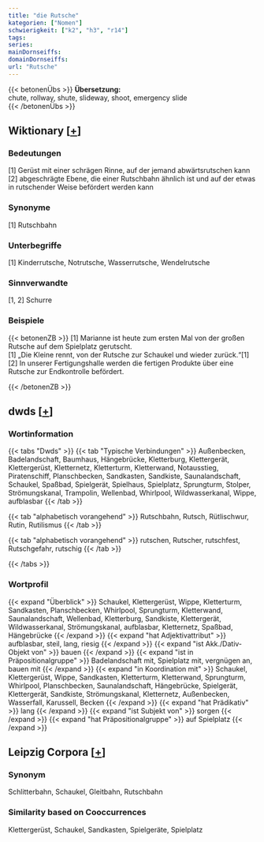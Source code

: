 ```yaml
---
title: "die Rutsche"
kategorien: ["Nomen"]
schwierigkeit: ["k2", "h3", "r14"]
tags:
series:
mainDornseiffs:
domainDornseiffs:
url: "Rutsche"
---
```


{{< betonenÜbs >}}
**Übersetzung:**  
chute, rollway, shute, slideway, shoot, emergency slide  
{{< /betonenÜbs >}}

## Wiktionary [[+](https://de.wiktionary.org/wiki/Rutsche)]

### Bedeutungen
[1] Gerüst mit einer schrägen Rinne, auf der jemand abwärtsrutschen kann  
[2] abgeschrägte Ebene, die einer Rutschbahn ähnlich ist und auf der etwas in rutschender Weise befördert werden kann  

### Synonyme
[1] Rutschbahn  

### Unterbegriffe
[1] Kinderrutsche, Notrutsche, Wasserrutsche, Wendelrutsche  

### Sinnverwandte
[1, 2] Schurre  

### Beispiele
{{< betonenZB >}}
[1] Marianne ist heute zum ersten Mal von der großen Rutsche auf dem Spielplatz gerutscht.  
[1] „Die Kleine rennt, von der Rutsche zur Schaukel und wieder zurück.“[1]  
[2] In unserer Fertigungshalle werden die fertigen Produkte über eine Rutsche zur Endkontrolle befördert.  

{{< /betonenZB >}}


## dwds [[+](https://www.dwds.de/wb/Rutsche)]

### Wortinformation
{{< tabs "Dwds" >}}
{{< tab "Typische Verbindungen" >}}
Außenbecken, Badelandschaft, Baumhaus, Hängebrücke, Kletterburg, Klettergerät, Klettergerüst, Kletternetz, Kletterturm, Kletterwand, Notausstieg, Piratenschiff, Planschbecken, Sandkasten, Sandkiste, Saunalandschaft, Schaukel, Spaßbad, Spielgerät, Spielhaus, Spielplatz, Sprungturm, Stolper, Strömungskanal, Trampolin, Wellenbad, Whirlpool, Wildwasserkanal, Wippe, aufblasbar
{{< /tab >}}

{{< tab "alphabetisch vorangehend" >}}
Rutschbahn, Rutsch, Rütlischwur, Rutin, Rutilismus
{{< /tab >}}

{{< tab "alphabetisch vorangehend" >}}
rutschen, Rutscher, rutschfest, Rutschgefahr, rutschig
{{< /tab >}}

{{< /tabs >}}

### Wortprofil
{{< expand "Überblick" >}} Schaukel, Klettergerüst, Wippe, Kletterturm, Sandkasten, Planschbecken, Whirlpool, Sprungturm, Kletterwand, Saunalandschaft, Wellenbad, Kletterburg, Sandkiste, Klettergerät, Wildwasserkanal, Strömungskanal, aufblasbar, Kletternetz, Spaßbad, Hängebrücke {{< /expand >}}
{{< expand "hat Adjektivattribut" >}} aufblasbar, steil, lang, riesig {{< /expand >}}
{{< expand "ist Akk./Dativ-Objekt von" >}} bauen {{< /expand >}}
{{< expand "ist in Präpositionalgruppe" >}} Badelandschaft mit, Spielplatz mit, vergnügen an, bauen mit {{< /expand >}}
{{< expand "in Koordination mit" >}} Schaukel, Klettergerüst, Wippe, Sandkasten, Kletterturm, Kletterwand, Sprungturm, Whirlpool, Planschbecken, Saunalandschaft, Hängebrücke, Spielgerät, Klettergerät, Sandkiste, Strömungskanal, Kletternetz, Außenbecken, Wasserfall, Karussell, Becken {{< /expand >}}
{{< expand "hat Prädikativ" >}} lang {{< /expand >}}
{{< expand "ist Subjekt von" >}} sorgen {{< /expand >}}
{{< expand "hat Präpositionalgruppe" >}} auf Spielplatz {{< /expand >}}

## Leipzig Corpora [[+](https://corpora.uni-leipzig.de/en/res?word=Rutsche&corpusId=deu_newscrawl-public_2018)]


### Synonym
Schlitterbahn, Schaukel, Gleitbahn, Rutschbahn


### Similarity based on Cooccurrences
Klettergerüst, Schaukel, Sandkasten, Spielgeräte, Spielplatz

